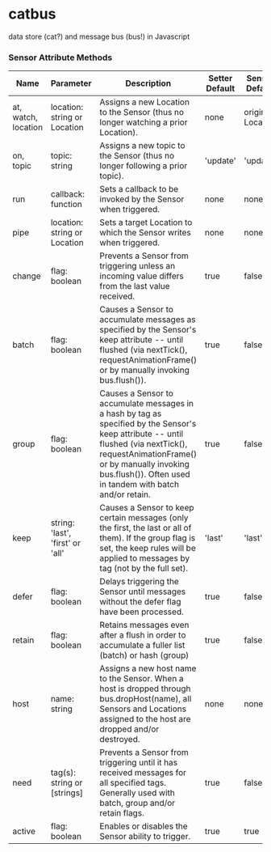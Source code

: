 # catbus
data store (cat?) and message bus (bus!) in Javascript


### Sensor Attribute Methods

|Name | Parameter | Description | Setter Default | Sensor Default | 
|-----|------------|-------------|---------|---------|
|at, watch, location | location: string or Location | Assigns a new Location to the Sensor (thus no longer watching a prior Location).  | none | original Location | 
|on, topic | topic: string | Assigns a new topic to the Sensor (thus no longer following a prior topic). | 'update' | 'update' | 
|run | callback: function |  Sets a callback to be invoked by the Sensor when triggered. | none | none |
|pipe | location: string or Location |  Sets a target Location to which the Sensor writes when triggered. | none | none | 
|change | flag: boolean | Prevents a Sensor from triggering unless an incoming value differs from the last value received. | true | false | 
|batch | flag: boolean | Causes a Sensor to accumulate messages as specified by the Sensor's keep attribute -- until flushed (via nextTick(), requestAnimationFrame() or by manually invoking bus.flush()). | true | false | 
|group | flag: boolean | Causes a Sensor to accumulate messages in a hash by tag as specified by the Sensor's keep attribute --  until flushed (via nextTick(), requestAnimationFrame() or by manually invoking bus.flush()). Often used in tandem with batch and/or retain. | true | false | 
| keep | string: 'last', 'first' or 'all' | Causes a Sensor to keep certain messages (only the first, the last or all of them). If the group flag is set, the keep rules will be applied to messages by tag (not by the full set). | 'last' | 'last' |
|defer | flag: boolean | Delays triggering the Sensor until messages without the defer flag have been processed. | true | false |
|retain | flag: boolean | Retains messages even after a flush in order to accumulate a fuller list (batch) or hash (group) | true | false |
|host | name: string | Assigns a new host name to the Sensor. When a host is dropped through bus.dropHost(name), all Sensors and Locations assigned to the host are dropped and/or destroyed.  | none | none | 
|need | tag(s): string or [strings] | Prevents a Sensor from triggering until it has received messages for all specified tags. Generally used with batch, group and/or retain flags. | true | false |
|active | flag: boolean | Enables or disables the Sensor ability to trigger. | true | true |
